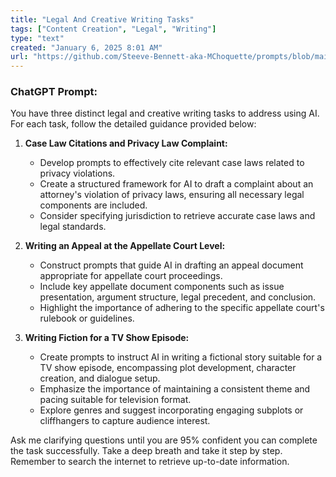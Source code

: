 ```yaml
---
title: "Legal And Creative Writing Tasks"
tags: ["Content Creation", "Legal", "Writing"]
type: "text"
created: "January 6, 2025 8:01 AM"
url: "https://github.com/Steeve-Bennett-aka-MChoquette/prompts/blob/main/legal_and_creative_writing_tasks.md"
---
```


### ChatGPT Prompt:

You have three distinct legal and creative writing tasks to address using AI. For each task, follow the detailed guidance provided below:

1. **Case Law Citations and Privacy Law Complaint:**
   - Develop prompts to effectively cite relevant case laws related to privacy violations.
   - Create a structured framework for AI to draft a complaint about an attorney's violation of privacy laws, ensuring all necessary legal components are included.
   - Consider specifying jurisdiction to retrieve accurate case laws and legal standards.

2. **Writing an Appeal at the Appellate Court Level:**
   - Construct prompts that guide AI in drafting an appeal document appropriate for appellate court proceedings.
   - Include key appellate document components such as issue presentation, argument structure, legal precedent, and conclusion.
   - Highlight the importance of adhering to the specific appellate court's rulebook or guidelines.

3. **Writing Fiction for a TV Show Episode:**
   - Create prompts to instruct AI in writing a fictional story suitable for a TV show episode, encompassing plot development, character creation, and dialogue setup.
   - Emphasize the importance of maintaining a consistent theme and pacing suitable for television format.
   - Explore genres and suggest incorporating engaging subplots or cliffhangers to capture audience interest.

Ask me clarifying questions until you are 95% confident you can complete the task successfully. Take a deep breath and take it step by step. Remember to search the internet to retrieve up-to-date information.